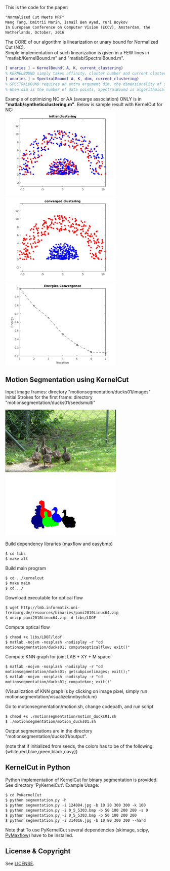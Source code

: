 This is the code for the paper:

	"Normalized Cut Meets MRF"
	Meng Tang, Dmitrii Marin, Ismail Ben Ayed, Yuri Boykov
	In European Conference on Computer Vision (ECCV), Amsterdam, the Netherlands, October, 2016

The CORE of our algorithm is linearization or unary bound for Normalized Cut (NC).<br />
Simple implementation of such linearization is given in a FEW lines in "matlab/KernelBound.m" and "matlab/SpectralBound.m". <br />

```matlab
[ unaries ] = KernelBound( A, K, current_clustering)
% KERNELBOUND simply takes affinity, cluster number and current clustering and gives unary terms.
[ unaries ] = SpectralBound( A, K, dim, current_clustering)
% SPECTRALBOUND requires an extra argument dim, the dimensionality of spectral embedding
% When dim is the number of data points, SpectralBound is algorithmically EQUIVALENT to KernelCut.
```
Example of optimizing NC or AA (avearge association) ONLY is in **"matlab/syntheticclustering.m"**. Below is sample result with KernelCut for NC:<br />
<span><img src="matlab/NC_init.png" alt="" width="350"/>
<img src="matlab/NC_clustering.png" alt="" width="350"/>
<img src="matlab/NC_energy.png" alt="" width="350"/></span>

## Motion Segmentation using KernelCut ##
Input image frames: directory "motionsegmentation/ducks01/images"  
Initial Strokes for the first frame: directory "motionsegmentation/ducks01/seedsmulti"  

<img src="motionsegmentation/ducks01/images/ducks01_0300.bmp" alt="" width="350"/>
<img src="motionsegmentation/ducks01/output/ducks01_0300_ncutknnmulti_s0.5.bmp" alt="" width="350"/>

Build dependency libraries (maxflow and easybmp)  
```{r, engine='bash'}
$ cd libs
$ make all
```
Build main program
```{r, engine='bash'}
$ cd ../kernelcut
$ make main
$ cd ../
```
Download executable for optical flow
```{r, engine='bash'}
$ wget http://lmb.informatik.uni-freiburg.de/resources/binaries/pami2010Linux64.zip
$ unzip pami2010Linux64.zip -d libs/LDOF
```
Compute optical flow
```{r, engine='bash'}
$ chmod +x libs/LDOF/ldof
$ matlab -nojvm -nosplash -nodisplay -r "cd motionsegmentation/ducks01; computeopticalflow; exit()"
```
Compute KNN graph for joint LAB + XY + M space
```{r, engine='bash'}
$ matlab -nojvm -nosplash -nodisplay -r "cd motionsegmentation/ducks01; getsubpixelimages; exit();"
$ matlab -nojvm -nosplash -nodisplay -r "cd motionsegmentation/ducks01; computeknn; exit()"
```
(Visualization of KNN graph is by clicking on image pixel, simply run motionsegmentation/visualizeknnbyclick.m)

Go to motionsegmentation/motion.sh, change codepath, and run script
```{r, engine='bash'}
$ chmod +x ./motionsegmentation/motion_ducks01.sh
$ ./motionsegmentation/motion_ducks01.sh
```
Output segmentations are in the directory "motionsegmentation/ducks01/output".

(note that if initialized from seeds, the colors has to be of the following: {white,red,blue,green,black,navy})

## KernelCut in Python ##
Python implementation of KernelCut for binary segmentation is provided. See directory 'PyKernelCut'.
Example Usage:
```{r, engine='bash'}
$ cd PyKernelCut
$ python segmentation.py -h
$ python segmentation.py -i 124084.jpg -b 10 20 300 300 -k 100
$ python segmentation.py -i 0_5_5303.bmp -b 50 100 200 200 -s 0
$ python segmentation.py -i 0_5_5303.bmp -b 50 100 200 200
$ python segmentation.py -i 314016.jpg -b 10 80 300 300 --hard
```
Note that To use PyKernelCut several dependencies (skimage, scipy, [PyMaxflow](https://github.com/pmneila/PyMaxflow)) have to be installed.

## License & Copyright
See [LICENSE](LICENSE).
